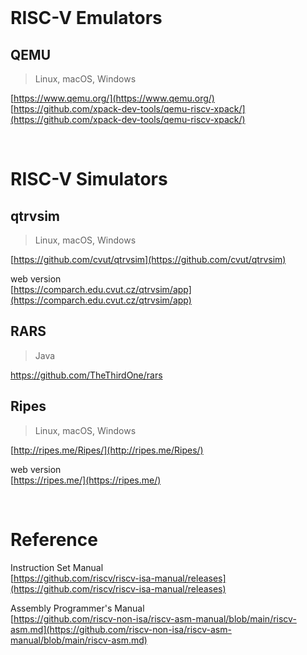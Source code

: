 <br>

# RISC-V Emulators

## QEMU
>Linux, macOS, Windows

[https://www.qemu.org/](https://www.qemu.org/)  
[https://github.com/xpack-dev-tools/qemu-riscv-xpack/](https://github.com/xpack-dev-tools/qemu-riscv-xpack/)  

<br>

# RISC-V Simulators

## qtrvsim
> Linux, macOS, Windows

[https://github.com/cvut/qtrvsim](https://github.com/cvut/qtrvsim)

web version  
[https://comparch.edu.cvut.cz/qtrvsim/app](https://comparch.edu.cvut.cz/qtrvsim/app)

## RARS
>Java

https://github.com/TheThirdOne/rars

## Ripes
> Linux, macOS, Windows

[http://ripes.me/Ripes/](http://ripes.me/Ripes/)

web version  
[https://ripes.me/](https://ripes.me/)

<br>

# Reference

Instruction Set Manual  
[https://github.com/riscv/riscv-isa-manual/releases](https://github.com/riscv/riscv-isa-manual/releases)  

Assembly Programmer's Manual  
[https://github.com/riscv-non-isa/riscv-asm-manual/blob/main/riscv-asm.md](https://github.com/riscv-non-isa/riscv-asm-manual/blob/main/riscv-asm.md)  
